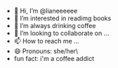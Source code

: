- 👋 Hi, I’m @lianeeeeee
- 👀 I’m interested in readimg books
- 🌱 I’m always drinking coffee
- 💞️ I’m looking to collaborate on ...
- 📫 How to reach me ...
- 😄 Pronouns: she/her\
- fun fact: i'm a coffee addict

<!---
lianeeeeee/lianeeeeee is a ✨ special ✨ repository because its `README.md` (this file) appears on your GitHub profile.
You can click the Preview link to take a look at your changes.
--->
